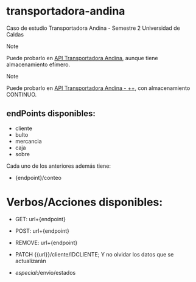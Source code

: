 # transportadora-andina
Caso de estudio Transportadora Andina - Semestre 2 Universidad de Caldas

>[!NOTE]
> Puede probarlo en [API Transportadora Andina](https://transportadora-andina.onrender.com/), aunque tiene almacenamiento efímero.

>[!NOTE]
> Puede probarlo en [API Transportadora Andina - ++](https://comprehensive-harrie-trg-670f482b.koyeb.app/), con almacenamiento CONTINUO.

## endPoints disponibles:
- cliente
- bulto
- mercancia
- caja
- sobre

Cada uno de los anteriores además tiene:

- {endpoint}/conteo

# Verbos/Acciones disponibles:

- GET: url+{endpoint}
- POST: url+{endpoint}
- REMOVE: url+{endpoint}
- PATCH {{url}}/cliente/IDCLIENTE; Y no olvidar los datos que se actualizarán

- _especial_:/envio/estados
